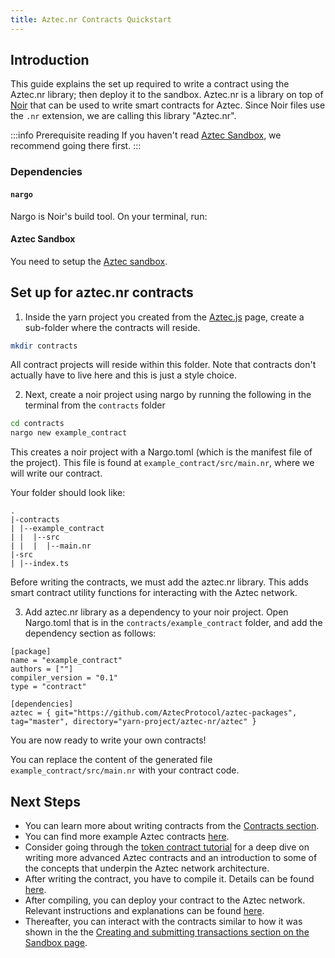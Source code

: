 ```yaml
---
title: Aztec.nr Contracts Quickstart
---
```


## Introduction

This guide explains the set up required to write a contract using the Aztec.nr library; then deploy it to the sandbox. Aztec.nr is a library on top of [Noir](https://noir-lang.org/) that can be used to write smart contracts for Aztec. Since Noir files use the `.nr` extension, we are calling this library "Aztec.nr".

:::info Prerequisite reading
If you haven't read [Aztec Sandbox](./sandbox.md), we recommend going there first.
:::

### Dependencies

#### `nargo`

Nargo is Noir's build tool. On your terminal, run:

<InstallNargoInstructions />

#### Aztec Sandbox

You need to setup the [Aztec sandbox](./sandbox.md).

<!-- TODO([#1056](https://github.com/AztecProtocol/aztec-packages/issues/1056)): Add a step for the starter kit -->

## Set up for aztec.nr contracts

1. Inside the yarn project you created from the [Aztec.js](./sandbox.md) page, create a sub-folder where the contracts will reside.

```bash
mkdir contracts
```

All contract projects will reside within this folder. Note that contracts don't actually have to live here and this is just a style choice.

2. Next, create a noir project using nargo by running the following in the terminal from the `contracts` folder

```bash
cd contracts
nargo new example_contract
```

This creates a noir project with a Nargo.toml (which is the manifest file of the project). This file is found at `example_contract/src/main.nr`, where we will write our contract.

Your folder should look like:

```
.
|-contracts
| |--example_contract
| |  |--src
| |  |  |--main.nr
|-src
| |--index.ts
```

Before writing the contracts, we must add the aztec.nr library. This adds smart contract utility functions for interacting with the Aztec network.

3. Add aztec.nr library as a dependency to your noir project. Open Nargo.toml that is in the `contracts/example_contract` folder, and add the dependency section as follows:

```
[package]
name = "example_contract"
authors = [""]
compiler_version = "0.1"
type = "contract"

[dependencies]
aztec = { git="https://github.com/AztecProtocol/aztec-packages", tag="master", directory="yarn-project/aztec-nr/aztec" }
```

You are now ready to write your own contracts!

You can replace the content of the generated file `example_contract/src/main.nr` with your contract code.

## Next Steps

- You can learn more about writing contracts from the [Contracts section](../contracts/main.md).
- You can find more example Aztec contracts [here](https://github.com/AztecProtocol/aztec-packages/tree/master/yarn-project/noir-contracts/src/contracts).
- Consider going through the [token contract tutorial](./token_contract_tutorial.md) for a deep dive on writing more advanced Aztec contracts and an introduction to some of the concepts that underpin the Aztec network architecture.
- After writing the contract, you have to compile it. Details can be found [here](../contracts/compiling.md).
- After compiling, you can deploy your contract to the Aztec network. Relevant instructions and explanations can be found [here](../contracts/deploying.md).
- Thereafter, you can interact with the contracts similar to how it was shown in the the [Creating and submitting transactions section on the Sandbox page](./sandbox.md#creating-and-submitting-transactions).
